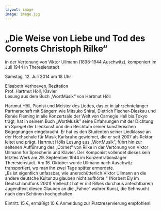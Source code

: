 ```yaml
---
layout: image
image: image.jpg
---
```


# „Die Weise von Liebe und Tod des Cornets Christoph Rilke“

in der Vertonung von Viktor Ullmann (1898-1944 Auschwitz), komponiert im Juli 1944 in Theresienstadt  

Samstag, 12. Juli 2014 um 18 Uhr

Elisabeth Verhoeven, Rezitation  
Prof. Hartmut Höll, Klavier  
Lesung aus dem Buch „WortMusik“ von Hartmut Höll

Hartmut Höll, Pianist und Meister des Liedes, das er in jahrzehntelanger Partnerschaft mit Sängern wie Mitsuko Shirai, Dietrich Fischer-Dieskau und Renée Fleming in alle Konzertsäle der Welt von Carnegie Hall bis Tokyo trägt, hat in seinem Buch „WortMusik” seine Erfahrungen mit der Dichtung im Spiegel der Liedkunst und den Reichtum seiner künstlerischen Begegnungen eingebracht. Er hat es den Studenten seiner Liedklasse an der Hochschule für Musik Karlsruhe gewidmet, die er seit 2007 als Rektor leitet und prägt. Hartmut Hölls Lesung aus „WortMusik”, führt hin zur seltenen Aufführung des „Cornet” von Rilke in der Vertonung von Viktor Ullmann für Sprecherin und Klavier. Der Komponist vollendet dieses sein letztes Werk am 29. September 1944 im Konzentrationslager Theresienstadt. Am 16. Oktober wurde Ullmann nach Auschwitz transportiert, wo man ihn zwei Tage später ermordete.  
„Es ist eigentlich unfassbar, wie unerschütterlich Viktor Ullmann an die andere deutsche Kultur zu glauben nicht aufhörte.“ (Norbert Ely im Deutschlandfunk 2001) Vielleicht hat er mit Rilkes durchaus anfechtbarem Jugendtext diesen Glauben an die „Fahne“ wahrer Kunst, die Sehnsucht nach dem Schönen hochgehalten.

Eintritt: 15 €, ermäßigt 10 €
Anmeldung zur Platzreservierung empfohlen!
